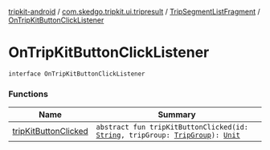 [tripkit-android](../../../index.md) / [com.skedgo.tripkit.ui.tripresult](../../index.md) / [TripSegmentListFragment](../index.md) / [OnTripKitButtonClickListener](./index.md)

# OnTripKitButtonClickListener

`interface OnTripKitButtonClickListener`

### Functions

| Name | Summary |
|---|---|
| [tripKitButtonClicked](trip-kit-button-clicked.md) | `abstract fun tripKitButtonClicked(id: `[`String`](https://kotlinlang.org/api/latest/jvm/stdlib/kotlin/-string/index.html)`, tripGroup: `[`TripGroup`](../../../skedgo.tripkit.routing/-trip-group/index.md)`): `[`Unit`](https://kotlinlang.org/api/latest/jvm/stdlib/kotlin/-unit/index.html) |
